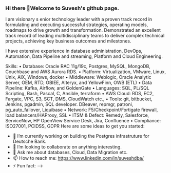 ### Hi there 👋Welcome to Suvesh's github page.

I am visionary s enior technology leader with a proven track record in formulating and executing successful strategies, operating models, roadmaps to drive growth and transformation. Demonstrated an excellent track record of leading multidisciplinary teams to deliver complex technical projects, achieving key business outcomes and milestones.

I have extensive experience in database administration, DevOps, Automation, Data Pipeline and streaming, Platform and Cloud Engineering.

Skills: • Database: Oracle RAC 11g/19c, Postgres, MySQL, MongoDB, Couchbase and AWS Aurora RDS. • Platform: Virtualization, VMware, Linux, Unix, AIX, Windows, docker • Middleware: Weblogic, Oracle Analytic Server, OEM, RTD, OBIEE, Alteryx, and YellowFinn, OWB (ETL) • Data Pipeline: Kafka, Airflow, and GoldenGate • Languages: SQL, PL/SQL Scripting, Bash, Pascal, C, Ansible, terraform • AWS Cloud: RDS, EC2, Fargate, VPC, S3, SCT, DMS, CloudWatch etc., • Tools: git, bitbucket, Jenkins, pgadmin, SQL developer. DBeaver, repmgr, patroni, pg_auto_failover, Liquibase • Network: F5/Checkpoint/Fortigate firewall, load balancers/HAProxy, SSL
• ITSM & Defect: Remedy, Salesforce, ServiceNow, HP OpenView Service Desk, Jira, Confluence • Compliance: ISO27001, PCIDSS, GDPR
Here are some ideas to get you started:

- 🔭 I’m currently working on building the Postgres infrastruture for Deutsche Bank.
- 👯 I’m looking to collaborate on anything interesting.
- 💬 Ask me about databases, Cloud, Data Migration etc.
- 📫 How to reach me: https://www.linkedin.com/in/suveshdba/
- ⚡ Fun fact: 
-->

